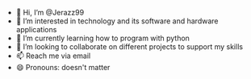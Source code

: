 - 👋 Hi, I’m @Jerazz99
- 👀 I’m interested in technology and its software and hardware applications
- 🌱 I’m currently learning how to program with python
- 💞️ I’m looking to collaborate on different projects to support my skills
- 📫 Reach me via email
- 😄 Pronouns: doesn't matter

<!---
Jerazz99/Jerazz99 is a ✨ special ✨ repository because its `README.md` (this file) appears on your GitHub profile.
You can click the Preview link to take a look at your changes.
--->
